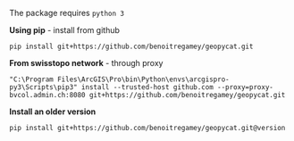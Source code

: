 The package requires `python 3`

**Using pip** -  install from github
```
pip install git+https://github.com/benoitregamey/geopycat.git
```
**From swisstopo network** - through proxy
```
"C:\Program Files\ArcGIS\Pro\bin\Python\envs\arcgispro-py3\Scripts\pip3" install --trusted-host github.com --proxy=proxy-bvcol.admin.ch:8080 git+https://github.com/benoitregamey/geopycat.git
```
**Install an older version**
```
pip install git+https://github.com/benoitregamey/geopycat.git@version
```